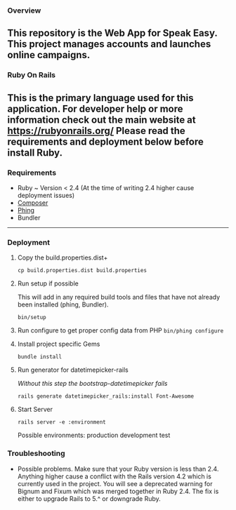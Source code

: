 
### Overview
This repository is the Web App for Speak Easy. This project manages accounts and
launches online campaigns.
---

### Ruby On Rails
This is the primary language used for this application. For developer help or
more information check out the main website at https://rubyonrails.org/
Please read the requirements and deployment below before install Ruby.
---

### Requirements
* Ruby ~ Version < 2.4 (At the time of writing 2.4 higher cause deployment issues)
* [Composer](https://getcomposer.org/doc/00-intro.md)
* [Phing](https://www.phing.info/)
* Bundler
---

### Deployment
1. Copy the build.properties.dist+

   `cp build.properties.dist build.properties`

2. Run setup if possible

   This will add in any required build tools and files that have not already
   been installed (phing, Bundler).

   `bin/setup`

3. Run configure to get proper config data from PHP
   `bin/phing configure`

4. Install project specific Gems

   `bundle install`

5. Run generator for datetimepicker-rails

   *Without this step the bootstrap-datetimepicker fails*

   `rails generate datetimepicker_rails:install Font-Awesome`

6. Start Server

   `rails server -e :environment`

   Possible environments: production development test

### Troubleshooting
* Possible problems. Make sure that your Ruby version is less than 2.4. Anything
   higher cause a conflict with the Rails version 4.2 which is currently used in
   the project. You will see a deprecated warning for Bignum and Fixum which was
   merged together in Ruby 2.4. The fix is either to upgrade Rails to 5.^ or
   downgrade Ruby.
